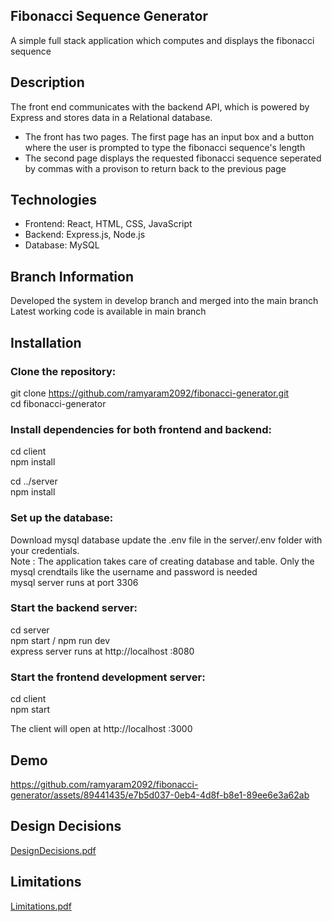
## Fibonacci Sequence Generator
A simple full stack application which computes  and displays the fibonacci sequence 

## Description 
The front end communicates with the backend API, which is powered by Express and stores data in a Relational database. 
- The front has two pages. The first page has an input box and a button where the user is prompted to type the fibonacci sequence's length
- The second page displays the  requested fibonacci sequence seperated by commas with a provison to return back to the previous page 


## Technologies
- Frontend: React, HTML, CSS, JavaScript
- Backend: Express.js, Node.js
- Database: MySQL

## Branch Information 
Developed the system in develop branch and merged into the main branch <br/>
Latest  working code is available in main branch

## Installation
### Clone the repository:
git clone https://github.com/ramyaram2092/fibonacci-generator.git <br />
cd fibonacci-generator

### Install dependencies for both frontend and backend:

cd client<br />
npm install

cd ../server<br />
npm install

### Set up the database:

Download mysql database update the .env  file in the server/.env folder with your  credentials.<br />
Note : The application takes care of creating database and table. Only the mysql crendtails like the username and password is needed <br />
mysql server runs at port 3306

### Start the backend server:
cd server<br />
npm start / npm run dev <br/>
express server runs at http://localhost :8080


### Start the frontend development server:
cd client <br />
npm start <br />

The client will open at http://localhost :3000

## Demo
https://github.com/ramyaram2092/fibonacci-generator/assets/89441435/e7b5d037-0eb4-4d8f-b8e1-89ee6e3a62ab



## Design Decisions
[DesignDecisions.pdf](https://github.com/ramyaram2092/CZ-BioHub-TakeHome-Challenge/files/12246072/DesignDecisions.pdf)

## Limitations

[Limitations.pdf](https://github.com/ramyaram2092/fibonacci-generator/files/12246243/Limitations.pdf)
